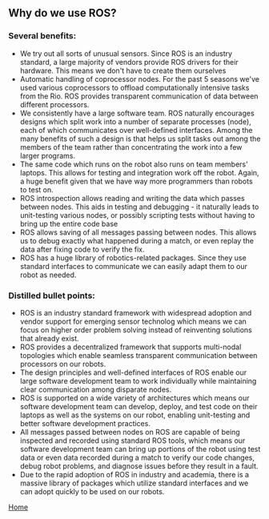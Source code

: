 ## Why do we use ROS?

### Several benefits:
- We try out all sorts of unusual sensors. Since ROS is an industry standard, a large majority of vendors provide ROS drivers for their hardware. This means we don't have to create them ourselves
- Automatic handling of coprocessor nodes. For the past 5 seasons we've used various coprocessors to offload computationally intensive tasks from the Rio. ROS provides transparent communication of data between different processors.
- We consistently have a large software team. ROS naturally encourages designs which split work into a number of separate processes (node), each of which communicates over well-defined interfaces. Among the many benefits of such a design is that helps us split tasks out among the members of the team rather than concentrating the work into a few larger programs.
- The same code which runs on the robot also runs on team members' laptops. This allows for testing and integration work off the robot. Again, a huge benefit given that we have way more programmers than robots to test on.
- ROS introspection allows reading and writing the data which passes between nodes. This aids in testing and debugging - it naturally leads to unit-testing various nodes, or possibly scripting tests without having to bring up the entire code base
- ROS allows saving of all messages passing between nodes. This allows us to debug exactly what happened during a match, or even replay the data after fixing code to verify the fix.
- ROS has a huge library of robotics-related packages. Since they use standard interfaces to communicate we can easily adapt them to our robot as needed.

### Distilled bullet points:
- ROS is an industry standard framework with widespread adoption and vendor support for emerging sensor technolog which means we can focus on higher order problem solving instead of reinventing solutions that already exist.
- ROS provides a decentralized framework that supports multi-nodal topologies which enable seamless transparent communication between processors on our robots.
- The design principles and well-defined interfaces of ROS enable our large software development team to work individually while maintaining clear communication among disparate nodes.
- ROS is supported on a wide variety of architectures which means our software development team can develop, deploy, and test code on their laptops as well as the systems on our robot, enabling unit-testing and better software development practices.
- All messages passed between nodes on ROS are capable of being inspected and recorded using standard ROS tools, which means our software development team can bring up portions of the robot using test data or even data recorded during a match to verify our code changes, debug robot problems, and diagnose issues before they result in a fault.
- Due to the rapid adoption of ROS in industry and academia, there is a massive library of packages which utilize standard interfaces and we can adopt quickly to be used on our robots.

[Home](/README.md)
